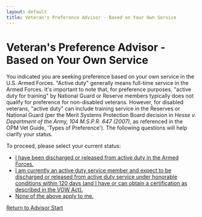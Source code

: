 ```yaml
---
layout: default
title: Veteran's Preference Advisor - Based on Your Own Service
---
```


# Veteran's Preference Advisor - Based on Your Own Service

You indicated you are seeking preference based on your own service in the U.S. Armed Forces. "Active duty" generally means full-time service in the Armed Forces. It's important to note that, for preference purposes, "active duty for training" by National Guard or Reserve members typically does not qualify for preference for non-disabled veterans. However, for disabled veterans, "active duty" can include training service in the Reserves or National Guard (per the Merit Systems Protection Board decision in *Hesse v. Department of the Army, 104 M.S.P.R. 647 (2007)*, as referenced in the OPM Vet Guide, 'Types of Preference'). The following questions will help clarify your status.

To proceed, please select your current status:

*   [I have been discharged or released from active duty in the Armed Forces.](./ownservice_discharged_checkretired.md)
*   [I am currently an active duty service member and expect to be discharged or released from active duty service under honorable conditions within 120 days (and I have or can obtain a certification as described in the VOW Act).](./ownservice_vow_checkretired.md)
*   [None of the above apply to me.](./ineligible_ownservice_status.md)

[Return to Advisor Start](./start.md)
